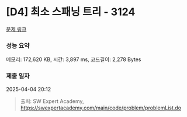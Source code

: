 # [D4] 최소 스패닝 트리 - 3124 

[문제 링크](https://swexpertacademy.com/main/code/problem/problemDetail.do?contestProbId=AV_mSnmKUckDFAWb) 

### 성능 요약

메모리: 172,620 KB, 시간: 3,897 ms, 코드길이: 2,278 Bytes

### 제출 일자

2025-04-04 20:12



> 출처: SW Expert Academy, https://swexpertacademy.com/main/code/problem/problemList.do